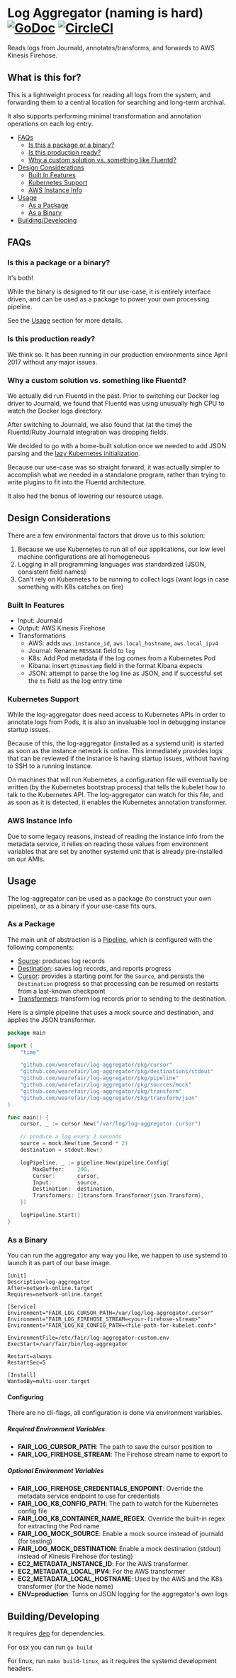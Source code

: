 # Log Aggregator (naming is hard) [![GoDoc](https://godoc.org/github.com/wearefair/log-aggregator?status.svg)](https://godoc.org/github.com/wearefair/log-aggregator/pkg) [![CircleCI](https://circleci.com/gh/wearefair/log-aggregator.svg?style=svg)](https://circleci.com/gh/wearefair/log-aggregator)


Reads logs from Journald, annotates/transforms, and forwards to AWS Kinesis Firehose.

## What is this for?

This is a lightweight process for reading all logs from the system, and forwarding them to a central location for
searching and long-term archival.

It also supports performing minimal transformation and annotation operations on each log entry.

- [FAQs](#faqs)
  - [Is this a package or a binary?](#is-this-a-package-or-a-binary)
  - [Is this production ready?](#is-this-production-ready)
  - [Why a custom solution vs. something like Fluentd?](#why-a-custom-solution-vs-something-like-fluentd)
- [Design Considerations](#design-considerations)
  - [Built In Features](#built-in-features)
  - [Kubernetes Support](#kubernetes-support)
  - [AWS Instance Info](#aws-instance-info)
- [Usage](#usage)
  - [As a Package](#as-a-package)
  - [As a Binary](#as-a-binary)
- [Building/Developing](#buildingdeveloping)

## FAQs

### Is this a package or a binary?
It's both!

While the binary is designed to fit our use-case, it is entirely interface driven, and can be used as a package to power your own processing pipeline.

See the [Usage](#usage) section for more details.

### Is this production ready?
We think so. It has been running in our production environments since April 2017 without any major issues.


### Why a custom solution vs. something like Fluentd?
We actually did run Fluentd in the past. Prior to switching our Docker log driver to Journald, we found that Fluentd was using unusually high CPU to watch the Docker logs directory.

After switching to Journald, we also found that (at the time) the Fluentd/Ruby Journald integration was dropping fields.

We decided to go with a home-built solution once we needed to add JSON parsing and the [lazy Kubernetes initialization](#kubernetes-support).

Because our use-case was so straight forward, it was actually simpler to accomplish what we needed in a standalone program, rather than trying to write plugins to fit into the Fluentd architecture.

It also had the bonus of lowering our resource usage.


## Design Considerations

There are a few environmental factors that drove us to this solution:

1. Because we use Kubernetes to run all of our applications, our low level machine configurations are all homogeneous
2. Logging in all programming languages was standardized (JSON, consistent field names)
3. Can't rely on Kubernetes to be running to collect logs (want logs in case something with K8s catches on fire)

### Built In Features

- Input: Journald
- Output: AWS Kinesis Firehose
- Transformations
  - AWS: adds `aws.instance_id`, `aws.local_hostname`, `aws.local_ipv4`
  - Journal: Rename `MESSAGE` field to `log`
  - K8s: Add Pod metadata if the log comes from a Kubernetes Pod
  - Kibana: insert `@timestamp` field in the format Kibana expects
  - JSON: attempt to parse the log line as JSON, and if successful set the `ts` field as the log entry time

### Kubernetes Support

While the log-aggregator does need access to Kubernetes APIs in order to annotate logs from Pods, it is also an invaluable tool in debugging instance startup issues.

Because of this, the log-aggregator (installed as a systemd unit) is started as soon as the instance network is online.
This immediately provides logs that can be reviewed if the instance is having startup issues, without having to SSH to a running instance.

On machines that will run Kubernetes, a configuration file will eventually be written (by the Kubernetes bootstrap process) that tells the kubelet how to talk to the Kubernetes API. The log-aggregator can watch for this file, and as soon as it is detected, it enables the Kubernetes annotation transformer.

### AWS Instance Info

Due to some legacy reasons, instead of reading the instance info from the metadata service, it relies on reading those values from environment variables that are set by another systemd unit that is already pre-installed on our AMIs.


## Usage
The log-aggregator can be used as a package (to construct your own pipelines), or as a binary if your use-case fits ours.

### As a Package
The main unit of abstraction is a [Pipeline](https://godoc.org/github.com/wearefair/log-aggregator/pkg/pipeline#Pipeline), which is configured with the following components:

- [Source](https://godoc.org/github.com/wearefair/log-aggregator/pkg/sources#Source): produces log records
- [Destination](https://godoc.org/github.com/wearefair/log-aggregator/pkg/destinations#Destination): saves log records, and reports progress
- [Cursor](https://godoc.org/github.com/wearefair/log-aggregator/pkg/cursor#DB): provides a starting point for the `Source`, and persists the `Destination` progress so that processing can be resumed on restarts from a last-known checkpoint
- [Transformers](https://godoc.org/github.com/wearefair/log-aggregator/pkg/transform#Transformer): transform log records prior to sending to the destination.


Here is a simple pipeline that uses a mock source and destination, and applies the JSON transformer.

```go
package main

import (
	"time"

	"github.com/wearefair/log-aggregator/pkg/cursor"
	"github.com/wearefair/log-aggregator/pkg/destinations/stdout"
	"github.com/wearefair/log-aggregator/pkg/pipeline"
	"github.com/wearefair/log-aggregator/pkg/sources/mock"
	"github.com/wearefair/log-aggregator/pkg/transform"
	"github.com/wearefair/log-aggregator/pkg/transform/json"
)

func main() {
	cursor, _ := cursor.New("/var/log/log-aggregator.cursor")

	// produce a log every 2 seconds
	source = mock.New(time.Second * 2)
	destination = stdout.New()

	logPipeline, _ := pipeline.New(pipeline.Config{
		MaxBuffer:    200,
		Cursor:       cursor,
		Input:        source,
		Destination:  destination,
		Transformers: []transform.Transformer{json.Transform},
	})

	logPipeline.Start()
}
```

### As a Binary
You can run the aggregator any way you like, we happen to use systemd to launch it as part of our base image.

```
[Unit]
Description=log-aggregator
After=network-online.target
Requires=network-online.target

[Service]
Environment="FAIR_LOG_CURSOR_PATH=/var/log/log-aggregator.cursor"
Environment="FAIR_LOG_FIREHOSE_STREAM=<your-firehose-stream>"
Environment="FAIR_LOG_K8_CONFIG_PATH=<file-path-for-kubelet.conf>"

EnvironmentFile=/etc/fair/log-aggregator-custom.env
ExecStart=/var/fair/bin/log-aggregator

Restart=always
RestartSec=5

[Install]
WantedBy=multi-user.target
```

#### Configuring
There are no cli-flags, all configuration is done via environment variables.

##### Required Environment Variables
- **FAIR_LOG_CURSOR_PATH**: The path to save the cursor position to
- **FAIR_LOG_FIREHOSE_STREAM**: The Firehose stream name to export to

##### Optional Environment Variables
- **FAIR_LOG_FIREHOSE_CREDENTIALS_ENDPOINT**: Override the metadata service endpoint to use for credentials
- **FAIR_LOG_K8_CONFIG_PATH**: The path to watch for the Kubernetes config file
- **FAIR_LOG_K8_CONTAINER_NAME_REGEX**: Override the built-in regex for extracting the Pod name
- **FAIR_LOG_MOCK_SOURCE**: Enable a mock source instead of journald (for testing)
- **FAIR_LOG_MOCK_DESTINATION**: Enable a mock destination (stdout) instead of Kinesis Firehose (for testing)
- **EC2_METADATA_INSTANCE_ID**: For the AWS transformer
- **EC2_METADATA_LOCAL_IPV4**: For the AWS transformer
- **EC2_METADATA_LOCAL_HOSTNAME**: Used by the AWS and the K8s transformer (for the Node name)
- **ENV=production**: Turns on JSON logging for the aggregator's own logs

## Building/Developing

It requires [dep](https://github.com/golang/dep) for dependencies.

For osx you can run `go build`

For linux, run `make build-linux`, as it requires the systemd development headers.
